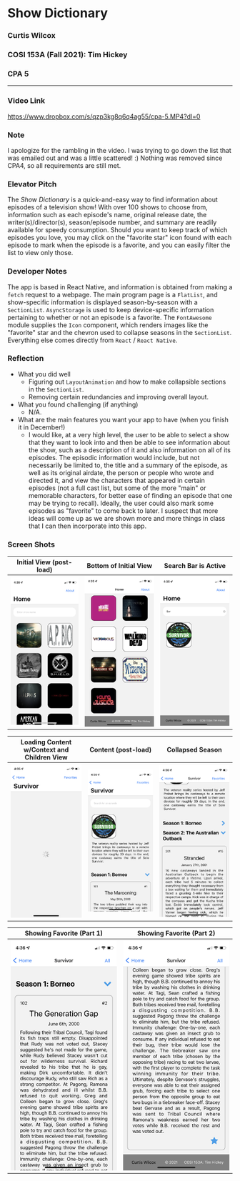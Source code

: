 # Show Dictionary
### Curtis Wilcox
### COSI 153A (Fall 2021): Tim Hickey
### CPA 5

---

### Video Link
https://www.dropbox.com/s/qzp3kg8q6q4ag55/cpa-5.MP4?dl=0

### Note
I apologize for the rambling in the video. I was trying to go down the list that was emailed out and was a little scattered! :) Nothing was removed since CPA4, so all requirements are still met.


### Elevator Pitch
The *Show Dictionary* is a quick-and-easy way to find information about episodes of a television show! With over 100 shows to choose from, information such as each episode's name, original release date, the writer(s)/director(s), season/episode number, and summary are readily available for speedy consumption. Should you want to keep track of which episodes you love, you may click on the "favorite star" icon found with each episode to mark when the episode is a favorite, and you can easily filter the list to view only those.

### Developer Notes
The app is based in React Native, and information is obtained from making a `fetch` request to a webpage. The main program page is a `FlatList`, and show-specific information is displayed season-by-season with a `SectionList`. `AsyncStorage` is used to keep device-specific information pertaining to whether or not an episode is a favorite. The `FontAwesome` module supplies the `Icon` component, which renders images like the "favorite" star and the chevron used to collapse seasons in the `SectionList`. Everything else comes directly from `React` / `React Native`.


### Reflection
- What you did well
  - Figuring out `LayoutAnimation` and how to make collapsible sections in the `SectionList`.
  - Removing certain redundancies and improving overall layout.
- What you found challenging (if anything)
  - N/A.
- What are the main features you want your app to have (when you finish it in December!)
  - I would like, at a very high level, the user to be able to select a show that they want to look into and then be able to see information about the show, such as a description of it and also information on all of its episodes. The episodic information would include, but not necessarily be limited to, the title and a summary of the episode, as well as its original airdate, the person or people who wrote and directed it, and view the characters that appeared in certain episodes (not a full cast list, but some of the more "main" or memorable characters, for better ease of finding an episode that one may be trying to recall). Ideally, the user could also mark some episodes as "favorite" to come back to later. I suspect that more ideas will come up as we are shown more and more things in class that I can then incorporate into this app.


### Screen Shots
Initial View (post-load) | Bottom of Initial View | Search Bar is Active
:--------------:|:-----------:|:------------:
![test](screenshots/first.PNG) | ![test](screenshots/second.PNG) | ![test](screenshots/third.PNG)


Loading Content w/Context and Children View | Content (post-load) | Collapsed Season
:--------------:|:-----------:|:------------:
![test](screenshots/fourth.PNG) | ![test](screenshots/fifth.PNG) | ![test](screenshots/sixth.PNG)

Showing Favorite (Part 1) | Showing Favorite (Part 2)
:--------------:|:-----------:
![test](screenshots/seventh.PNG) | ![test](screenshots/eighth.PNG)

